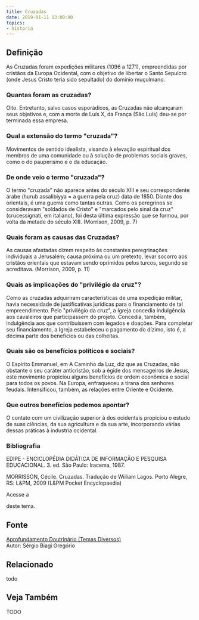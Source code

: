```yaml
---
title: Cruzadas
date: 2019-01-11 13:00:00
topics: 
- historia
---
```


## Definição
As Cruzadas foram expedições militares (1096 a 1271), empreendidas por
cristãos da Europa Ocidental, com o objetivo de libertar o Santo
Sepulcro (onde Jesus Cristo teria sido sepultado) do domínio muçulmano.

### Quantas foram as cruzadas?
Oito. Entretanto, salvo casos esporádicos, as Cruzadas não alcançaram
seus objetivos e, com a morte de Luís X, da França (São Luís) deu-se por
terminada essa empresa.

### Qual a extensão do termo "cruzada"?
Movimentos de sentido idealista, visando à elevação espiritual dos
membros de uma comunidade ou à solução de problemas sociais graves, como
o do pauperismo e o da educação.

### De onde veio o termo "cruzada"?
O termo "cruzada" não aparece antes do século XIII e seu correspondente
árabe (hurub assalibiyya = a guerra pela cruz) data de 1850. Diante
dos orientais, é uma guerra como tantas outras. Como os peregrinos se
consideravam "soldados de Cristo" e "marcados pelo sinal da cruz"
(crucessignati, em italiano), foi desta última expressão que se
formou, por volta da metade do século XIII. (Morrison, 2009, p. 7)

### Quais foram as causas das Cruzadas?
As causas afastadas dizem respeito às constantes peregrinações
individuais a Jerusalém; causa próxima ou um pretexto, levar socorro
aos cristãos orientais que estavam sendo oprimidos pelos turcos, segundo
se acreditava. (Morrison, 2009, p. 11)

### Quais as implicações do "privilégio da cruz"?
Como as cruzadas adquiriram características de uma expedição militar,
havia necessidade de justificativas jurídicas para o financiamento de
tal empreendimento. Pelo "privilégio da cruz", a Igreja concedia
indulgência aos cavaleiros que participassem do projeto. Concedia,
também, indulgência aos que contribuíssem com legados e doações. Para
completar seu financiamento, a Igreja estabeleceu o pagamento do dízimo,
isto é, a décima parte dos benefícios ou das colheitas.

### Quais são os benefícios políticos e sociais?
O Espírito Emmanuel, em A Caminho da Luz, diz que as Cruzadas, não
obstante o seu caráter anticristão, sob a égide dos mensageiros de
Jesus, este movimento propiciou alguns benefícios de ordem econômica e
social para todos os povos. Na Europa, enfraqueceu a tirana dos senhores
feudais. Intensificou, também, as relações entre Oriente e Ocidente.

### Que outros benefícios podemos apontar?
O contato com um civilização superior à dos ocidentais propiciou o
estudo de suas ciências, da sua agricultura e da sua arte, incorporando
várias dessas práticas à industria ocidental.

### Bibliografia
EDIPE - ENCICLOPÉDIA DIDÁTICA DE INFORMAÇÃO E PESQUISA EDUCACIONAL. 3.
ed. São Paulo: Iracema, 1987.

MORRISSON, Cécile. Cruzadas. Tradução de Wiiliam Lagos. Porto Alegre,
RS: L&PM, 2009 (L&PM Pocket Encyclopaedia)

Acesse a

deste tema.

## Fonte
[Aprofundamento Doutrinário (Temas Diversos)](https://sites.google.com/view/aprofundamentodoutrinario/cruzadas)  
Autor: Sérgio Biagi Gregório



## Relacionado
todo

## Veja Também
TODO


